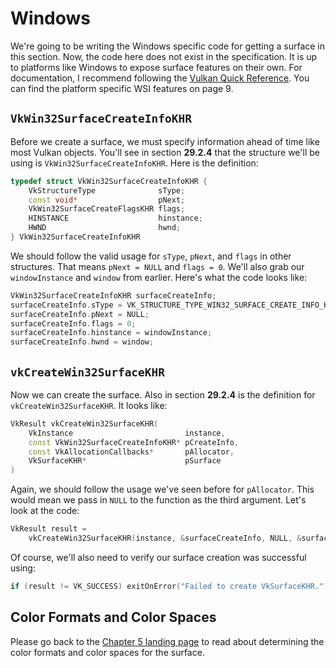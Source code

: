 # Windows

We're going to be writing the Windows specific code for getting a surface in this section. Now, the code here does not exist in the specification. It is up to platforms like Windows to expose surface features on their own. For documentation, I recommend following the [Vulkan Quick Reference](https://www.khronos.org/files/vulkan10-reference-guide.pdf). You can find the platform specific WSI features on page 9.

## `VkWin32SurfaceCreateInfoKHR`

Before we create a surface, we must specify information ahead of time like most Vulkan objects. You'll see in section **29.2.4** that the structure we'll be using is `VkWin32SurfaceCreateInfoKHR`. Here is the definition:

```cpp
typedef struct VkWin32SurfaceCreateInfoKHR {
    VkStructureType              sType;
    const void*                  pNext;
    VkWin32SurfaceCreateFlagsKHR flags;
    HINSTANCE                    hinstance;
    HWND                         hwnd;
} VkWin32SurfaceCreateInfoKHR
```

We should follow the valid usage for `sType`, `pNext`, and `flags` in other structures. That means `pNext = NULL` and `flags = 0`. We'll also grab our `windowInstance` and `window` from earlier. Here's what the code looks like:

```cpp
VkWin32SurfaceCreateInfoKHR surfaceCreateInfo;
surfaceCreateInfo.sType = VK_STRUCTURE_TYPE_WIN32_SURFACE_CREATE_INFO_KHR;
surfaceCreateInfo.pNext = NULL;
surfaceCreateInfo.flags = 0;
surfaceCreateInfo.hinstance = windowInstance;
surfaceCreateInfo.hwnd = window;
```

## `vkCreateWin32SurfaceKHR`

Now we can create the surface. Also in section **29.2.4** is the definition for `vkCreateWin32SurfaceKHR`. It looks like:

```cpp
VkResult vkCreateWin32SurfaceKHR(
    VkInstance                         instance,
    const VkWin32SurfaceCreateInfoKHR* pCreateInfo,
    const VkAllocationCallbacks*       pAllocator,
    VkSurfaceKHR*                      pSurface
)
```

Again, we should follow the usage we've seen before for `pAllocator`. This would mean we pass in `NULL` to the function as the third argument. Let's look at the code:

```cpp
VkResult result =
    vkCreateWin32SurfaceKHR(instance, &surfaceCreateInfo, NULL, &surface);
```

Of course, we'll also need to verify our surface creation was successful using:

```cpp
if (result != VK_SUCCESS) exitOnError("Failed to create VkSurfaceKHR.");
```

## Color Formats and Color Spaces

Please go back to the [Chapter 5 landing page](./chap5.md) to read about determining the color formats and color spaces for the surface.
